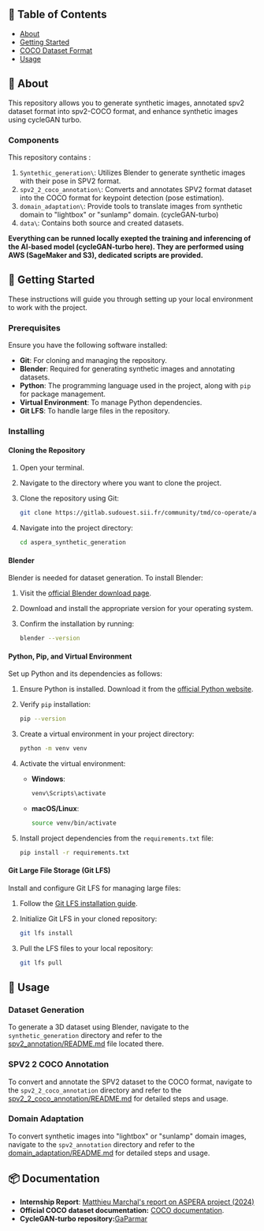 ## 📝 Table of Contents

- [About](#-about)
- [Getting Started](#-getting-started)
- [COCO Dataset Format](#-coco-dataset-format)
- [Usage](#-usage)

## 🧐 About
This repository allows you to generate synthetic images, annotated spv2 dataset format into spv2-COCO format, and enhance synthetic images using cycleGAN turbo.
### Components 
This repository contains :
1. `Syntethic_generation\`: Utilizes Blender to generate synthetic images with their pose in SPV2 format.
2. `spv2_2_coco_annotation\`: Converts and annotates SPV2 format dataset into the COCO format for keypoint detection (pose estimation).
3. `domain_adaptation\`: Provide tools to translate images from synthetic domain to "lightbox" or "sunlamp" 
domain. (cycleGAN-turbo)
4. `data\`: Contains both source and created datasets.

**Everything can be runned locally exepted the training and inferencing of the AI-based model (cycleGAN-turbo here). They are performed using AWS (SageMaker and S3), dedicated scripts are provided.**

## 🏁 Getting Started <a name = "getting_started"></a>

These instructions will guide you through setting up your local environment to work with the project.

### Prerequisites

Ensure you have the following software installed:

- **Git**: For cloning and managing the repository.
- **Blender**: Required for generating synthetic images and annotating datasets.
- **Python**: The programming language used in the project, along with `pip` for package management.
- **Virtual Environment**: To manage Python dependencies.
- **Git LFS**: To handle large files in the repository.

### Installing

#### Cloning the Repository

1. Open your terminal.
2. Navigate to the directory where you want to clone the project.
3. Clone the repository using Git:

   ```bash
   git clone https://gitlab.sudouest.sii.fr/community/tmd/co-operate/aspera/aspera_synthetic_generation.git
   ```

4. Navigate into the project directory:

   ```bash
   cd aspera_synthetic_generation
   ```

#### Blender

Blender is needed for dataset generation. To install Blender:

1. Visit the [official Blender download page](https://www.blender.org/download/).
2. Download and install the appropriate version for your operating system.
3. Confirm the installation by running:

   ```bash
   blender --version
   ```

#### Python, Pip, and Virtual Environment

Set up Python and its dependencies as follows:

1. Ensure Python is installed. Download it from the [official Python website](https://www.python.org/downloads/).
2. Verify `pip` installation:

   ```bash
   pip --version
   ```

3. Create a virtual environment in your project directory:

   ```bash
   python -m venv venv
   ```

4. Activate the virtual environment:
   - **Windows**:

     ```bash
     venv\Scripts\activate
     ```
   - **macOS/Linux**:

     ```bash
     source venv/bin/activate
     ```

5. Install project dependencies from the `requirements.txt` file:

   ```bash
   pip install -r requirements.txt
   ```

#### Git Large File Storage (Git LFS)

Install and configure Git LFS for managing large files:

1. Follow the [Git LFS installation guide](https://git-lfs.github.com/).
2. Initialize Git LFS in your cloned repository:

   ```bash
   git lfs install
   ```

3. Pull the LFS files to your local repository:

   ```bash
   git lfs pull
   ```

## 🎈 Usage

### Dataset Generation

To generate a 3D dataset using Blender, navigate to the `synthetic_generation` directory and refer to the [spv2_annotation/README.md](synthetic_generation/README.md) file located there.

### SPV2 2 COCO Annotation 

To convert and annotate the SPV2 dataset to the COCO format, navigate to the `spv2_2_coco_annotation` directory and refer to the [spv2_2_coco_annotation/README.md](spv2_2_coco_annotation/README.md) for detailed steps and usage.

### Domain Adaptation

To convert synthetic images into "lightbox" or "sunlamp" domain images, navigate to the `spv2_annotation` directory and refer to the [domain_adaptation/README.md](domain_adaptation/README.md) for detailed steps and usage.

## 📦 Documentation

- **Internship Report**: [Matthieu Marchal's report on ASPERA project (2024)]()
- **Official COCO dataset documentation:** [COCO documentation](https://cocodataset.org/#format-data).
- **CycleGAN-turbo repository:**[GaParmar](https://github.com/GaParmar/img2img-turbo/tree/main?tab=readme-ov-file)

